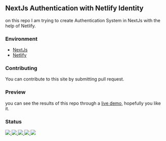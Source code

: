 ## NextJs Authentication with Netlify Identity
on this repo I am trying to create Authentication System in NextJs with the help of Netlify.

### Environment
<ul>
  <li><a href="#">NextJs</a></li>
  <li><a href="#">Netlify</a></li>
</ul>

### Contributing
You can contribute to this site by submitting pull request.

### Preview
you can see the results of this repo through a <a href="https://na1-next-netlify-identity.netlify.app/">live demo</a>, hopefully you like it.

### Status
<p>
  <a href="#">
    <img src="https://img.shields.io/badge/stages-development-informational">
  </a>
  <a href="https://github.com/novaardiansyah/next-netlify-identity/blob/main/references.json">
    <img src="https://img.shields.io/badge/information-references-informational">
  </a>
  <a href="#">
    <img src="https://img.shields.io/github/repo-size/novaardiansyah/next-netlify-identity?label=size&color=informational" />
  </a>
  <a href="https://github.com/novaardiansyah/next-netlify-identity/blob/main/LICENSE">
    <img src="https://img.shields.io/github/license/novaardiansyah/next-netlify-identity?label=license&color=informational" />
  </a>
  <a href="https://github.com/novaardiansyah/next-netlify-identity/commits/main">
    <img src="https://img.shields.io/github/last-commit/novaardiansyah/next-netlify-identity/main?color=informational" />
  </a>
</p>